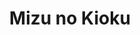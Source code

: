--- 
title: "Mizu no Kioku"
publishdate: "2019-4-5T16:48:46+02:00"
src: "https://365manga.net/manga/mizu-no-kioku"
image: "https://data.365manga.net/images/thumbnails/24280-mizu-no-kioku.jpg"
description: "Series of oneshots : 1) The Memory of Water (Mizu no Kioku)- Shiina is an ex-swimmer who is now a chain-smoking high school teacher. He's tried to leave his swimming past behind him, but upright student Kadokura won't let that happen. 2) Forecast of Life's Springtime- Minori is the son of professional gardeners and he's sick to death of flowers! Gardening club student Shoutarou kills everything he touches, and Minori…"
---